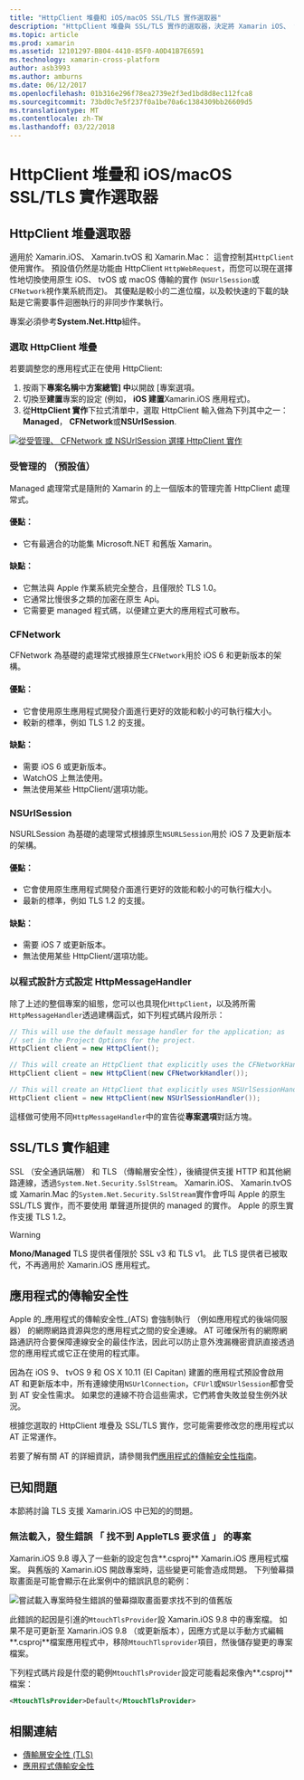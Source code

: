 ```yaml
---
title: "HttpClient 堆疊和 iOS/macOS SSL/TLS 實作選取器"
description: "HttpClient 堆疊與 SSL/TLS 實作的選取器，決定將 Xamarin iOS、 tvOS 或 macOS 應用程式所使用的 HttpClient 和 SSL/TLS 實作。"
ms.topic: article
ms.prod: xamarin
ms.assetid: 12101297-BB04-4410-85F0-A0D41B7E6591
ms.technology: xamarin-cross-platform
author: asb3993
ms.author: amburns
ms.date: 06/12/2017
ms.openlocfilehash: 01b316e296f78ea2739e2f3ed1bd8d8ec112fca8
ms.sourcegitcommit: 73bd0c7e5f237f0a1be70a6c1384309bb26609d5
ms.translationtype: MT
ms.contentlocale: zh-TW
ms.lasthandoff: 03/22/2018
---
```

# <a name="httpclient-stack-and-ssltls-implementation-selector-for-iosmacos"></a>HttpClient 堆疊和 iOS/macOS SSL/TLS 實作選取器

## <a name="httpclient-stack-selector"></a>HttpClient 堆疊選取器

適用於 Xamarin.iOS、 Xamarin.tvOS 和 Xamarin.Mac： 這會控制其`HttpClient`使用實作。 預設值仍然是功能由 HttpClient `HttpWebRequest`，而您可以現在選擇性地切換使用原生 iOS、 tvOS 或 macOS 傳輸的實作 (`NSUrlSession`或`CFNetwork`視作業系統而定)。 其優點是較小的二進位檔，以及較快速的下載的缺點是它需要事件迴圈執行的非同步作業執行。

專案必須參考**System.Net.Http**組件。

<a name="Selecting-a-HttpClient-Stack" />

### <a name="selecting-a-httpclient-stack"></a>選取 HttpClient 堆疊

若要調整您的應用程式正在使用 HttpClient:

1. 按兩下**專案名稱**中**方案總管] 中**以開啟 [專案選項。
2. 切換至**建置**專案的設定 (例如， **iOS 建置**Xamarin.iOS 應用程式)。
3. 從**HttpClient 實作**下拉式清單中，選取 HttpClient 輸入做為下列其中之一： **Managed**， **CFNetwork**或**NSUrlSession**.

[![從受管理、 CFNetwork 或 NSUrlSession 選擇 HttpClient 實作](http-stack-images/http-xs-sml.png)](http-stack-images/http-xs.png#lightbox)

<a name="Managed" />

### <a name="managed-default"></a>受管理的 （預設值）

Managed 處理常式是隨附的 Xamarin 的上一個版本的管理完善 HttpClient 處理常式。

#### <a name="pros"></a>優點：

 - 它有最適合的功能集 Microsoft.NET 和舊版 Xamarin。

#### <a name="cons"></a>缺點：

 - 它無法與 Apple 作業系統完全整合，且僅限於 TLS 1.0。
 - 它通常比慢很多之類的加密在原生 Api。
 - 它需要更 managed 程式碼，以便建立更大的應用程式可散布。

<a name="CFNetwork" />

### <a name="cfnetwork"></a>CFNetwork

CFNetwork 為基礎的處理常式根據原生`CFNetwork`用於 iOS 6 和更新版本的架構。

#### <a name="pros"></a>優點：

 - 它會使用原生應用程式開發介面進行更好的效能和較小的可執行檔大小。
 - 較新的標準，例如 TLS 1.2 的支援。

#### <a name="cons"></a>缺點：

 - 需要 iOS 6 或更新版本。
 - WatchOS 上無法使用。
 - 無法使用某些 HttpClient/選項功能。

<a name="NSUrlSession" />

### <a name="nsurlsession"></a>NSUrlSession

NSURLSession 為基礎的處理常式根據原生`NSURLSession`用於 iOS 7 及更新版本的架構。

#### <a name="pros"></a>優點：

 - 它會使用原生應用程式開發介面進行更好的效能和較小的可執行檔大小。
 - 最新的標準，例如 TLS 1.2 的支援。

#### <a name="cons"></a>缺點：

 - 需要 iOS 7 或更新版本。
 - 無法使用某些 HttpClient/選項功能。

### <a name="programmatically-setting-the-httpmessagehandler"></a>以程式設計方式設定 HttpMessageHandler

除了上述的整個專案的組態，您可以也具現化`HttpClient`，以及將所需`HttpMessageHandler`透過建構函式，如下列程式碼片段所示：

```csharp
// This will use the default message handler for the application; as
// set in the Project Options for the project.
HttpClient client = new HttpClient();

// This will create an HttpClient that explicitly uses the CFNetworkHandler
HttpClient client = new HttpClient(new CFNetworkHandler());

// This will create an HttpClient that explicitly uses NSUrlSessionHandler
HttpClient client = new HttpClient(new NSUrlSessionHandler());
```

這樣做可使用不同`HttpMessageHandler`中的宣告從**專案選項**對話方塊。

<a name="New-SSL-TLS-implementation-build-option" />
<a name="Selecting-a-SSL-TLS-implementation" />
<a name="Apple-TLS" />

## <a name="ssltls-implementation-build"></a>SSL/TLS 實作組建

SSL （安全通訊端層） 和 TLS （傳輸層安全性），後續提供支援 HTTP 和其他網路連線，透過`System.Net.Security.SslStream`。 Xamarin.iOS、 Xamarin.tvOS 或 Xamarin.Mac 的`System.Net.Security.SslStream`實作會呼叫 Apple 的原生 SSL/TLS 實作，而不要使用 單聲道所提供的 managed 的實作。 Apple 的原生實作支援 TLS 1.2。

<a name="Mono" />

> [!WARNING]
> **Mono/Managed** TLS 提供者僅限於 SSL v3 和 TLS v1。 此 TLS 提供者已被取代，不再適用於 Xamarin.iOS 應用程式。 

<a name="App-Transport-Security" />

## <a name="app-transport-security"></a>應用程式的傳輸安全性

Apple 的_應用程式的傳輸安全性_(ATS) 會強制執行 （例如應用程式的後端伺服器） 的網際網路資源與您的應用程式之間的安全連線。 AT 可確保所有的網際網路通訊符合要保障連線安全的最佳作法，因此可以防止意外洩漏機密資訊直接透過您的應用程式或它正在使用的程式庫。

因為在 iOS 9、 tvOS 9 和 OS X 10.11 (El Capitan) 建置的應用程式預設會啟用 AT 和更新版本中，所有連線使用`NSUrlConnection`，`CFUrl`或`NSUrlSession`都會受到 AT 安全性需求。 如果您的連線不符合這些需求，它們將會失敗並發生例外狀況。

根據您選取的 HttpClient 堆疊及 SSL/TLS 實作，您可能需要修改您的應用程式以 AT 正常運作。

若要了解有關 AT 的詳細資訊，請參閱我們[應用程式的傳輸安全性指南](~/ios/app-fundamentals/ats.md)。

## <a name="known-issues"></a>已知問題

本節將討論 TLS 支援 Xamarin.iOS 中已知的的問題。

### <a name="project-failed-to-load-with-error-requested-value-appletls-wasnt-found"></a>無法載入，發生錯誤 「 找不到 AppleTLS 要求值 」 的專案

Xamarin.iOS 9.8 導入了一些新的設定包含**.csproj** Xamarin.iOS 應用程式檔案。 與舊版的 Xamarin.iOS 開啟專案時，這些變更可能會造成問題。 下列螢幕擷取畫面是可能會顯示在此案例中的錯誤訊息的範例：

![嘗試載入專案時發生錯誤的螢幕擷取畫面要求找不到的值舊版](http-stack-images/tlserror-xs.png)

此錯誤的起因是引進的`MtouchTlsProvider`設 Xamarin.iOS 9.8 中的專案檔。 如果不是可更新至 Xamarin.iOS 9.8 （或更新版本），因應方式是以手動方式編輯**.csproj**檔案應用程式中，移除`MtouchTlsprovider`項目，然後儲存變更的專案檔案。

下列程式碼片段是什麼的範例`MtouchTlsProvider`設定可能看起來像內**.csproj**檔案：

```xml
<MtouchTlsProvider>Default</MtouchTlsProvider>
```

## <a name="related-links"></a>相關連結

- [傳輸層安全性 (TLS)](~/cross-platform/app-fundamentals/transport-layer-security.md)
- [應用程式傳輸安全性](~/ios/app-fundamentals/ats.md)
